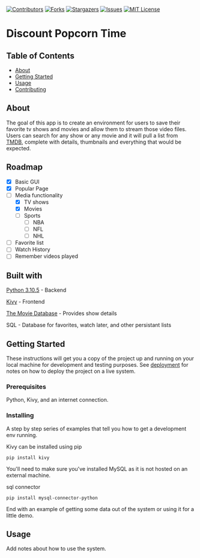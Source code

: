 [![Contributors][contributors-shield]][contributors-url]
[![Forks][forks-shield]][forks-url]
[![Stargazers][stars-shield]][stars-url]
[![Issues][issues-shield]][issues-url]
[![MIT License][license-shield]][license-url]

# Discount Popcorn Time


## Table of Contents

- [About](#about)
- [Getting Started](#getting_started)
- [Usage](#usage)
- [Contributing](../CONTRIBUTING.md)

## About <a name = "about"></a>

The goal of this app is to create an environment for users to save their favorite tv shows and movies and allow them to stream those video files. Users can search for any show or any movie and it will pull a list from [TMDB](https://www.themoviedb.org/), complete with details, thumbnails and everything that would be expected. 

## Roadmap <a name = "roadmap"></a>

- [x] Basic GUI
- [x] Popular Page
- [ ] Media functionality
  - [x] TV shows
  - [x] Movies
  - [ ] Sports
    - [ ] NBA
    - [ ] NFL
    - [ ] NHL
- [ ] Favorite list
- [ ] Watch History
- [ ] Remember videos played 

## Built with

[Python 3.10.5](https://www.python.org/) - Backend

[Kivy](https://kivy.org/) - Frontend

[The Movie Database](https://www.themoviedb.org/) - Provides show details

SQL - Database for favorites, watch later, and other persistant lists


## Getting Started <a name = "getting_started"></a>

These instructions will get you a copy of the project up and running on your local machine for development and testing purposes. See [deployment](#deployment) for notes on how to deploy the project on a live system.

### Prerequisites
Python, Kivy, and an internet connection.


### Installing

A step by step series of examples that tell you how to get a development env running.

Kivy can be installed using pip

```
pip install kivy
```
You'll need to make sure you've installed MySQL as it is not hosted on an external machine.

sql connector
```
pip install mysql-connector-python
```
End with an example of getting some data out of the system or using it for a little demo.

## Usage <a name = "usage"></a>

Add notes about how to use the system.

<!-- MARKDOWN LINKS & IMAGES -->
<!-- https://www.markdownguide.org/basic-syntax/#reference-style-links -->
[contributors-shield]: https://img.shields.io/github/contributors/RandomProgrammer1124/DiscountPopcornTime.svg?style=for-the-badge
[contributors-url]: https://github.com/RandomProgrammer1124/DiscountPopcornTime/graphs/contributors
[forks-shield]: https://img.shields.io/github/forks/RandomProgrammer1124/DiscountPopcornTime.svg?style=for-the-badge
[forks-url]: https://github.com/github_username/RandomProgrammer1124/network/members
[stars-shield]: https://img.shields.io/github/stars/RandomProgrammer1124/DiscountPopcornTime.svg?style=for-the-badge
[stars-url]: https://github.com/RandomProgrammer1124/DiscountPopcornTime/stargazers
[issues-shield]: https://img.shields.io/github/issues/RandomProgrammer1124/DiscountPopcornTime.svg?style=for-the-badge
[issues-url]: https://github.com/RandomProgrammer1124/DiscountPopcornTime/issues
[license-shield]: https://img.shields.io/github/license/RandomProgrammer1124/DiscountPopcornTime.svg?style=for-the-badge
[license-url]: https://github.com/RandomProgrammer1124/DiscountPopcornTime/blob/master/LICENSE.txt
